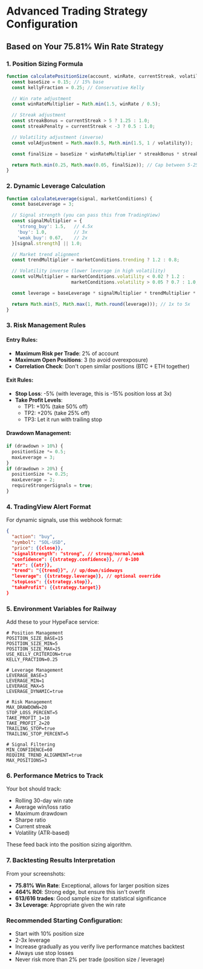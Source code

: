 # Advanced Trading Strategy Configuration

## Based on Your 75.81% Win Rate Strategy

### 1. Position Sizing Formula
```javascript
function calculatePositionSize(account, winRate, currentStreak, volatility) {
  const baseSize = 0.15; // 15% base
  const kellyFraction = 0.25; // Conservative Kelly

  // Win rate adjustment
  const winRateMultiplier = Math.min(1.5, winRate / 0.5);

  // Streak adjustment
  const streakBonus = currentStreak > 5 ? 1.25 : 1.0;
  const streakPenalty = currentStreak < -3 ? 0.5 : 1.0;

  // Volatility adjustment (inverse)
  const volAdjustment = Math.max(0.5, Math.min(1.5, 1 / volatility));

  const finalSize = baseSize * winRateMultiplier * streakBonus * streakPenalty * volAdjustment;

  return Math.min(0.25, Math.max(0.05, finalSize)); // Cap between 5-25%
}
```

### 2. Dynamic Leverage Calculation
```javascript
function calculateLeverage(signal, marketConditions) {
  const baseLeverage = 3;

  // Signal strength (you can pass this from TradingView)
  const signalMultiplier = {
    'strong_buy': 1.5,   // 4.5x
    'buy': 1.0,          // 3x
    'weak_buy': 0.67,    // 2x
  }[signal.strength] || 1.0;

  // Market trend alignment
  const trendMultiplier = marketConditions.trending ? 1.2 : 0.8;

  // Volatility inverse (lower leverage in high volatility)
  const volMultiplier = marketConditions.volatility < 0.02 ? 1.2 :
                        marketConditions.volatility > 0.05 ? 0.7 : 1.0;

  const leverage = baseLeverage * signalMultiplier * trendMultiplier * volMultiplier;

  return Math.min(5, Math.max(1, Math.round(leverage))); // 1x to 5x
}
```

### 3. Risk Management Rules

#### Entry Rules:
- **Maximum Risk per Trade**: 2% of account
- **Maximum Open Positions**: 3 (to avoid overexposure)
- **Correlation Check**: Don't open similar positions (BTC + ETH together)

#### Exit Rules:
- **Stop Loss**: -5% (with leverage, this is -15% position loss at 3x)
- **Take Profit Levels**:
  - TP1: +10% (take 50% off)
  - TP2: +20% (take 25% off)
  - TP3: Let it run with trailing stop

#### Drawdown Management:
```javascript
if (drawdown > 10%) {
  positionSize *= 0.5;
  maxLeverage = 3;
}
if (drawdown > 20%) {
  positionSize *= 0.25;
  maxLeverage = 2;
  requireStrongerSignals = true;
}
```

### 4. TradingView Alert Format

For dynamic signals, use this webhook format:

```json
{
  "action": "buy",
  "symbol": "SOL-USD",
  "price": {{close}},
  "signalStrength": "strong", // strong/normal/weak
  "confidence": {{strategy.confidence}}, // 0-100
  "atr": {{atr}},
  "trend": "{{trend}}", // up/down/sideways
  "leverage": {{strategy.leverage}}, // optional override
  "stopLoss": {{strategy.stop}},
  "takeProfit": {{strategy.target}}
}
```

### 5. Environment Variables for Railway

Add these to your HypeFace service:

```env
# Position Management
POSITION_SIZE_BASE=15
POSITION_SIZE_MIN=5
POSITION_SIZE_MAX=25
USE_KELLY_CRITERION=true
KELLY_FRACTION=0.25

# Leverage Management
LEVERAGE_BASE=3
LEVERAGE_MIN=1
LEVERAGE_MAX=5
LEVERAGE_DYNAMIC=true

# Risk Management
MAX_DRAWDOWN=20
STOP_LOSS_PERCENT=5
TAKE_PROFIT_1=10
TAKE_PROFIT_2=20
TRAILING_STOP=true
TRAILING_STOP_PERCENT=5

# Signal Filtering
MIN_CONFIDENCE=60
REQUIRE_TREND_ALIGNMENT=true
MAX_POSITIONS=3
```

### 6. Performance Metrics to Track

Your bot should track:
- Rolling 30-day win rate
- Average win/loss ratio
- Maximum drawdown
- Sharpe ratio
- Current streak
- Volatility (ATR-based)

These feed back into the position sizing algorithm.

### 7. Backtesting Results Interpretation

From your screenshots:
- **75.81% Win Rate**: Exceptional, allows for larger position sizes
- **464% ROI**: Strong edge, but ensure this isn't overfit
- **613/616 trades**: Good sample size for statistical significance
- **3x Leverage**: Appropriate given the win rate

### Recommended Starting Configuration:
- Start with 10% position size
- 2-3x leverage
- Increase gradually as you verify live performance matches backtest
- Always use stop losses
- Never risk more than 2% per trade (position size / leverage)